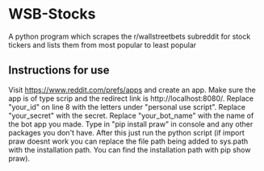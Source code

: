 # WSB-Stocks
A python program which scrapes the r/wallstreetbets subreddit for stock tickers and lists them from most popular to least popular
## Instructions for use
Visit https://www.reddit.com/prefs/apps and create an app. Make sure the app is of type scrip and the redirect link is http://localhost:8080/. Replace "your_id" on line 8 with the letters under "personal use script". Replace "your_secret" with the secret. Replace "your_bot_name" with the name of the bot app you made. Type in "pip install praw" in console and any other packages you don't have. After this just run the python script (if import praw doesnt work you can replace the file path being added to sys.path with the installation path. You can find the installation path with pip show praw).
